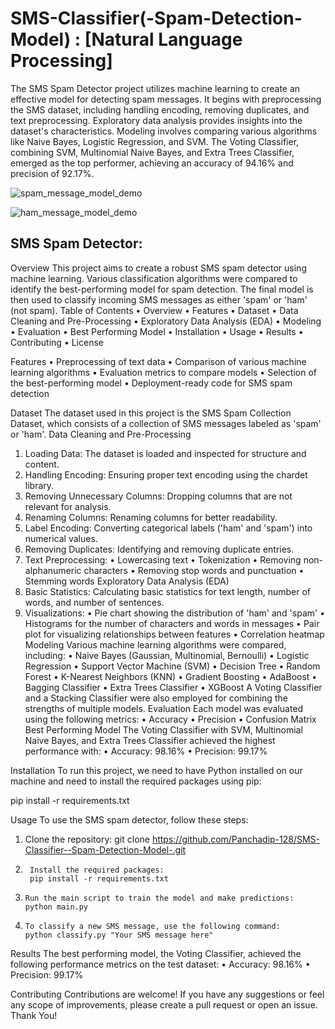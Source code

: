 # SMS-Classifier(-Spam-Detection-Model) : [Natural Language Processing]
The SMS Spam Detector project utilizes machine learning to create an effective model for detecting spam messages. It begins with preprocessing the SMS dataset, including handling encoding, removing duplicates, and text preprocessing. Exploratory data analysis provides insights into the dataset's characteristics.
Modeling involves comparing various algorithms like Naive Bayes, Logistic Regression, and SVM. The Voting Classifier, combining SVM, Multinomial Naive Bayes, and Extra Trees Classifier, emerged as the top performer, achieving an accuracy of 94.16% and precision of 92.17%.

![spam_message_model_demo](https://github.com/Panchadip-128/SMS-Classifier--Spam-Detection-Model-/assets/165953910/e9fa341e-b41d-4908-bfd3-d12a724cf7ed)


![ham_message_model_demo](https://github.com/Panchadip-128/SMS-Classifier--Spam-Detection-Model-/assets/165953910/76acd083-7023-4947-a7ab-b285c24165cb)



**SMS Spam Detector**:
------------------

Overview
This project aims to create a robust SMS spam detector using machine learning. Various classification algorithms were compared to identify the best-performing model for spam detection. The final model is then used to classify incoming SMS messages as either 'spam' or 'ham' (not spam).
Table of Contents
•	Overview
•	Features
•	Dataset
•	Data Cleaning and Pre-Processing
•	Exploratory Data Analysis (EDA)
•	Modeling
•	Evaluation
•	Best Performing Model
•	Installation
•	Usage
•	Results
•	Contributing
•	License

Features
•	Preprocessing of text data
•	Comparison of various machine learning algorithms
•	Evaluation metrics to compare models
•	Selection of the best-performing model
•	Deployment-ready code for SMS spam detection

Dataset
The dataset used in this project is the SMS Spam Collection Dataset, which consists of a collection of SMS messages labeled as 'spam' or 'ham'.
Data Cleaning and Pre-Processing
1.	Loading Data: The dataset is loaded and inspected for structure and content.
2.	Handling Encoding: Ensuring proper text encoding using the chardet library.
3.	Removing Unnecessary Columns: Dropping columns that are not relevant for analysis.
4.	Renaming Columns: Renaming columns for better readability.
5.	Label Encoding: Converting categorical labels ('ham' and 'spam') into numerical values.
6.	Removing Duplicates: Identifying and removing duplicate entries.
7.	Text Preprocessing:
•	Lowercasing text
•	Tokenization
•	Removing non-alphanumeric characters
•	Removing stop words and punctuation
•	Stemming words
Exploratory Data Analysis (EDA)
1.	Basic Statistics: Calculating basic statistics for text length, number of words, and number of sentences.
2.	Visualizations:
•	Pie chart showing the distribution of 'ham' and 'spam'
•	Histograms for the number of characters and words in messages
•	Pair plot for visualizing relationships between features
•	Correlation heatmap
Modeling
Various machine learning algorithms were compared, including:
•	Naive Bayes (Gaussian, Multinomial, Bernoulli)
•	Logistic Regression
•	Support Vector Machine (SVM)
•	Decision Tree
•	Random Forest
•	K-Nearest Neighbors (KNN)
•	Gradient Boosting
•	AdaBoost
•	Bagging Classifier
•	Extra Trees Classifier
•	XGBoost
A Voting Classifier and a Stacking Classifier were also employed for combining the strengths of multiple models.
Evaluation
Each model was evaluated using the following metrics:
•	Accuracy
•	Precision
•	Confusion Matrix
Best Performing Model
The Voting Classifier with SVM, Multinomial Naive Bayes, and Extra Trees Classifier achieved the highest performance with:
•	Accuracy: 98.16%
•	Precision: 99.17%


Installation
To run this project, we need to have Python installed on our machine and need to install the required packages using pip:

pip install -r requirements.txt 

Usage
To use the SMS spam detector, follow these steps:
1.	Clone the repository:
	git clone https://github.com/Panchadip-128/SMS-Classifier--Spam-Detection-Model-.git

2.      Install the required packages:
        pip install -r requirements.txt

3.     Run the main script to train the model and make predictions:
       python main.py

4.     To classify a new SMS message, use the following command:
       python classify.py "Your SMS message here"

Results
The best performing model, the Voting Classifier, achieved the following performance metrics on the test dataset:
•	Accuracy: 98.16%
•	Precision: 99.17%

Contributing
Contributions are welcome! If you have any suggestions or feel any scope of improvements, please create a pull request or open an issue. Thank You!



